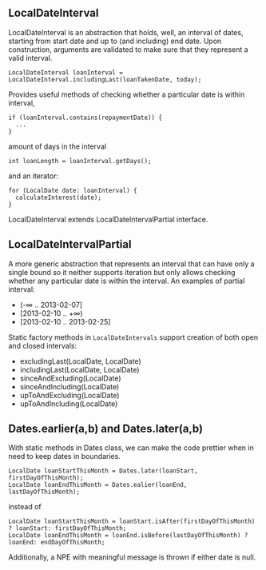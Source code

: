 ## LocalDateInterval

LocalDateInterval is an abstraction that holds, well, an interval of dates, starting from start date 
and up to (and including) end date. 
Upon construction, arguments are validated to make sure that they represent a valid
interval.
```
LocalDateInterval loanInterval = LocalDateInterval.includingLast(loanTakenDate, today);
```
Provides useful methods of checking whether a particular date is within interval,
```
if (loanInterval.contains(repaymentDate)) {
  ...
}
```
amount of days in the interval
```
int loanLength = loanInterval.getDays();
```
and an iterator:
```
for (LocalDate date: loanInterval) {
  calculateInterest(date);
}
```
LocalDateInterval extends LocalDateIntervalPartial interface.
## LocalDateIntervalPartial
A more generic abstraction that represents an interval that can have only a single bound so it
neither supports iteration but only allows checking whether any particular date is within the interval.
An examples of partial interval:

- (-∞ .. 2013-02-07]
- [2013-02-10 .. +∞)
- [2013-02-10 .. 2013-02-25]

Static factory methods in ```LocalDateIntervals``` support creation of both open and closed intervals:
- excludingLast(LocalDate, LocalDate)
- includingLast(LocalDate, LocalDate)
- sinceAndExcluding(LocalDate)
- sinceAndIncluding(LocalDate)
- upToAndExcluding(LocalDate)
- upToAndIncluding(LocalDate)

## Dates.earlier(a,b) and Dates.later(a,b)
With static methods in Dates class, we can make the code prettier when in need to keep dates in boundaries.
```
LocalDate loanStartThisMonth = Dates.later(loanStart, firstDayOfThisMonth);
LocalDate loanEndThisMonth = Dates.ealier(loanEnd, lastDayOfThisMonth);
```
instead of
```
LocalDate loanStartThisMonth = loanStart.isAfter(firstDayOfThisMonth) ? loanStart: firstDayOfThisMonth;
LocalDate loanEndThisMonth = loanEnd.isBefore(lastDayOfThisMonth) ? loanEnd: endDayOfThisMonth;
```
Additionally, a NPE with meaningful message is thrown if either date is null.
